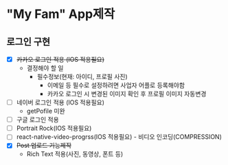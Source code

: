 # "My Fam" App제작

## 로그인 구현

- [x] ~~카카오 로그인 적용 (IOS 적용필요)~~
  - 결정해야 할 일
    - 필수정보(현재: 아이디, 프로필 사진)
      - 이메일 등 필수로 설정하려면 사업자 어플로 등록해야함
      - 카카오 로그인 시 변경된 이미지 확인 후 프로필 이미지 자동변경
- [ ] 네이버 로그인 적용 (IOS 적용필요)
  - getPofile 미완
- [ ] 구글 로그인 적용
- [ ] Portrait Rock(IOS 적용필요)
- [ ] react-native-video-progrss(IOS 적용필요) - 비디오 인코딩(COMPRESSION)
- [x] ~~Post 업로드 기능제작~~
  - Rich Text 적용(사진, 동영상, 폰트 등)